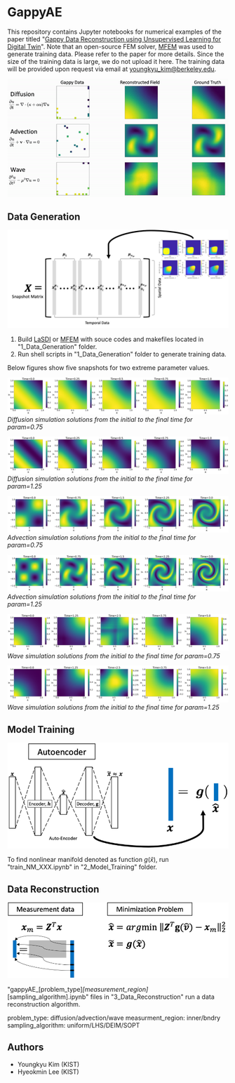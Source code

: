 # GappyAE

This repository contains Jupyter notebooks for numerical examples of the paper titled "[Gappy Data Reconstruction using Unsupervised Learning for Digital Twin](https://arxiv.org/abs/2312.07902)".
Note that an open-source FEM solver, [MFEM](https://mfem.org/) was used to generate training data. Please refer to the paper for more details. Since the size of the training data is large, we do not upload it here. The training data will be provided upon request via email at youngkyu_kim@berkeley.edu.

![](gappyAE_ani.gif)

## Data Generation
![](data_generation.png)

1. Build [LaSDI](https://github.com/LLNL/LaSDI) or [MFEM](https://mfem.org/) with souce codes and makefiles located in "1_Data_Generation" folder.
2. Run shell scripts in "1_Data_Generation" folder to generate training data.  

Below figures show five snapshots for two extreme parameter values.

![](diffusion_mu1_sol.png)
*Diffusion simulation solutions from the initial to the final time for param=0.75*

![](diffusion_mu2_sol.png)
*Diffusion simulation solutions from the initial to the final time for param=1.25*

![](advection_mu1_sol.png)
*Advection simulation solutions from the initial to the final time for param=0.75*

![](advection_mu2_sol.png)
*Advection simulation solutions from the initial to the final time for param=1.25*

![](wave_mu1_sol.png)
*Wave simulation solutions from the initial to the final time for param=0.75*

![](wave_mu2_sol.png)
*Wave simulation solutions from the initial to the final time for param=1.25*

## Model Training
![](model_training.png)

To find nonlinear manifold denoted as function $g(\hat{x})$, run "train_NM_XXX.ipynb" in "2_Model_Training" folder.

## Data Reconstruction
![](data_reconstruction.png)

"gappyAE_[problem_type]_[measurement_region]_[sampling_algorithm].ipynb" files in "3_Data_Reconstruction" run a data reconstruction algorithm.

problem_type: diffusion/advection/wave
measurment_region: inner/bndry
sampling_algorithm: uniform/LHS/DEIM/SOPT

## Authors
- Youngkyu Kim (KIST)
- Hyeokmin Lee (KIST)

